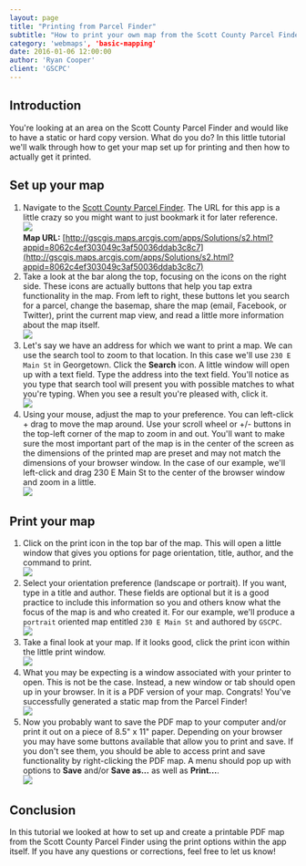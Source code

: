 ```yaml
---
layout: page
title: "Printing from Parcel Finder"
subtitle: "How to print your own map from the Scott County Parcel Finder"
category: 'webmaps', 'basic-mapping'
date: 2016-01-06 12:00:00
author: 'Ryan Cooper'
client: 'GSCPC'
---
```


## Introduction

You're looking at an area on the Scott County Parcel Finder and would like to have a static or hard copy version. What do you do? In this little tutorial we'll walk through how to get your map set up for printing and then how to actually get it printed.

## Set up your map

1. Navigate to the [Scott County Parcel Finder](http://gscgis.maps.arcgis.com/apps/Solutions/s2.html?appid=8062c4ef303049c3af50036ddab3c8c7). The URL for this app is a little crazy so you might want to just bookmark it for later reference.<br>![](http://i1368.photobucket.com/albums/ag172/gscplanning/tutorials/print-from-parcel-finder/00_print1_zpslmnmqgri.png)<br>**Map URL:** [http://gscgis.maps.arcgis.com/apps/Solutions/s2.html?appid=8062c4ef303049c3af50036ddab3c8c7](http://gscgis.maps.arcgis.com/apps/Solutions/s2.html?appid=8062c4ef303049c3af50036ddab3c8c7)
2. Take a look at the bar along the top, focusing on the icons on the right side. These icons are actually buttons that help you tap extra functionality in the map. From left to right, these buttons let you search for a parcel, change the basemap, share the map (email, Facebook, or Twitter), print the current map view, and read a little more information about the map itself.<br>![](http://i1368.photobucket.com/albums/ag172/gscplanning/tutorials/print-from-parcel-finder/00_print2_zpsviydb6ul.png)
3. Let's say we have an address for which we want to print a map. We can use the search tool to zoom to that location. In this case we'll use `230 E Main St` in Georgetown. Click the **Search** icon. A little window will open up with a text field. Type the address into the text field. You'll notice as you type that search tool will present you with possible matches to what you're typing. When you see a result you're pleased with, click it.<br>![](http://i1368.photobucket.com/albums/ag172/gscplanning/tutorials/print-from-parcel-finder/00_print3_zpsmcmsrmjx.gif)
4. Using your mouse, adjust the map to your preference. You can left-click + drag to move the map around. Use your scroll wheel or +/- buttons in the top-left corner of the map to zoom in and out. You'll want to make sure the most important part of the map is in the center of the screen as the dimensions of the printed map are preset and may not match the dimensions of your browser window. In the case of our example, we'll left-click and drag 230 E Main St to the center of the browser window and zoom in a little.<br>![](http://i1368.photobucket.com/albums/ag172/gscplanning/tutorials/print-from-parcel-finder/00_print4_zpsycrkhodc.gif)

## Print your map

1. Click on the print icon in the top bar of the map. This will open a little window that gives you options for page orientation, title, author, and the command to print.<br>![](http://i1368.photobucket.com/albums/ag172/gscplanning/tutorials/print-from-parcel-finder/00_print5_zpsoftozegz.png)
2. Select your orientation preference (landscape or portrait). If you want, type in a title and author. These fields are optional but it is a good practice to include this information so you and others know what the focus of the map is and who created it. For our example, we'll produce a `portrait` oriented map entitled `230 E Main St` and authored by `GSCPC`.<br>![](http://i1368.photobucket.com/albums/ag172/gscplanning/tutorials/print-from-parcel-finder/00_print6_zpsojitksms.png)
3. Take a final look at your map. If it looks good, click the print icon within the little print window.<br>![](http://i1368.photobucket.com/albums/ag172/gscplanning/tutorials/print-from-parcel-finder/00_print7_zpszdcottrj.png)
4. What you may be expecting is a window associated with your printer to open. This is not be the case. Instead, a new window or tab should open up in your browser. In it is a PDF version of your map. Congrats! You've successfully generated a static map from the Parcel Finder!<br>![](http://i1368.photobucket.com/albums/ag172/gscplanning/tutorials/print-from-parcel-finder/00_print8_zpsaye5jfys.png) 
5. Now you probably want to save the PDF map to your computer and/or print it out on a piece of 8.5" x 11" paper. Depending on your browser you may have some buttons available that allow you to print and save. If you don't see them, you should be able to access print and save functionality by right-clicking the PDF map. A menu should pop up with options to **Save** and/or **Save as...** as well as **Print...**.<br>![](http://i1368.photobucket.com/albums/ag172/gscplanning/tutorials/print-from-parcel-finder/00_print9_zps69htuhuz.png)

## Conclusion

In this tutorial we looked at how to set up and create a printable PDF map from the Scott County Parcel Finder using the print options within the app itself. If you have any questions or corrections, feel free to let us know!

